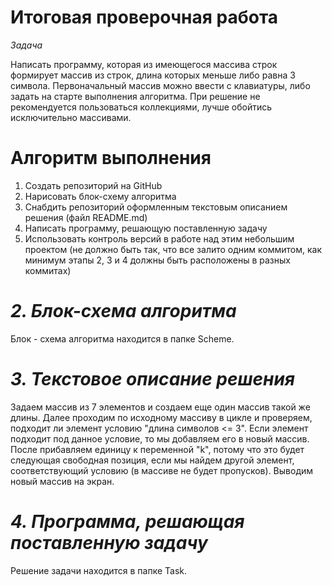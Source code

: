 # Итоговая проверочная работа
*Задача*

 Написать программу, которая из имеющегося массива строк формирует массив из строк, длина которых меньше либо равна 3 символа. Первоначальный массив можно ввести с клавиатуры, либо задать на старте выполнения алгоритма. При решение не рекомендуется пользоваться коллекциями, лучше обойтись исключительно массивами. 

 # Алгоритм выполнения

1. Создать репозиторий на GitHub
2. Нарисовать блок-схему алгоритма
3. Снабдить репозиторий оформленным текстовым описанием решения (файл README.md)
4. Написать программу, решающую поставленную задачу
5. Использовать контроль версий в работе над этим небольшим проектом (не должно быть так, что все залито одним коммитом, как минимум этапы 2, 3 и 4 должны быть расположены в разных коммитах)

# *2. Блок-схема алгоритма*
Блок - схема алгоритма находится в папке Scheme.

# *3. Текстовое описание решения*
Задаем массив из 7 элементов и создаем еще один массив такой же длины. Далее проходим по исходному массиву в цикле и проверяем, подходит ли элемент условию "длина символов <= 3". Если элемент подходит под данное условие, то мы добавляем его в новый массив. После прибавляем единицу к переменной "k", потому что это будет следующая свободная позиция, если мы найдем другой элемент, соответствующий условию (в массиве не будет пропусков). Выводим новый массив на экран. 


# *4. Программа, решающая поставленную задачу* 
Решение задачи находится в папке Task.